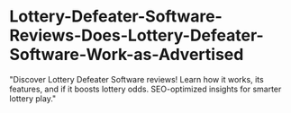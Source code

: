 # Lottery-Defeater-Software-Reviews-Does-Lottery-Defeater-Software-Work-as-Advertised
"Discover Lottery Defeater Software reviews! Learn how it works, its features, and if it boosts lottery odds. SEO-optimized insights for smarter lottery play."
